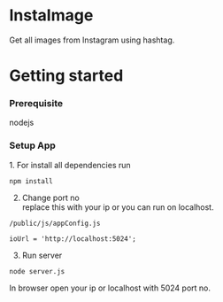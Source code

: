 # InstaImage
Get all images from Instagram using hashtag. 

# Getting started

<h3>Prerequisite</h3>
nodejs

<h3>Setup App</h3>
1. For install all dependencies run

```
npm install
```
2. Change port no  
replace this with your ip or you can run on localhost.
```
/public/js/appConfig.js

ioUrl = 'http://localhost:5024';
```
3. Run server 

```
node server.js
```
In browser open your ip or localhost with 5024 port no.

